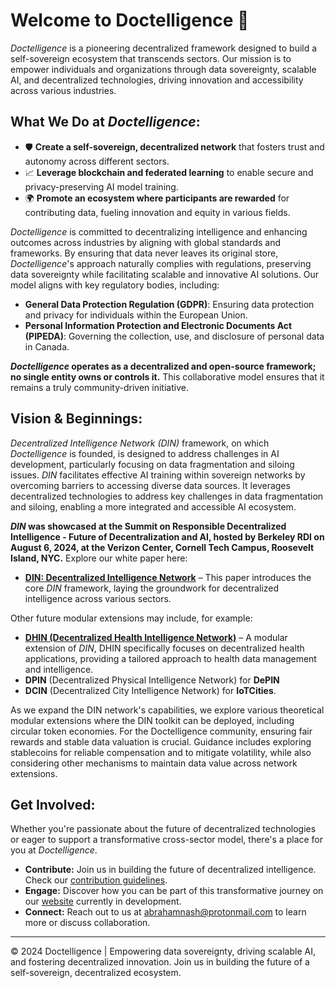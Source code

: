 # Welcome to Doctelligence 🚀

*Doctelligence* is a pioneering decentralized framework designed to build a self-sovereign ecosystem that transcends sectors. Our mission is to empower individuals and organizations through data sovereignty, scalable AI, and decentralized technologies, driving innovation and accessibility across various industries.

## What We Do at *Doctelligence*:
- 🛡️ **Create a self-sovereign, decentralized network** that fosters trust and autonomy across different sectors.
- 📈 **Leverage blockchain and federated learning** to enable secure and privacy-preserving AI model training.
- 🌍 **Promote an ecosystem where participants are rewarded** for contributing data, fueling innovation and equity in various fields.

*Doctelligence* is committed to decentralizing intelligence and enhancing outcomes across industries by aligning with global standards and frameworks. By ensuring that data never leaves its original store, *Doctelligence*'s approach naturally complies with regulations, preserving data sovereignty while facilitating scalable and innovative AI solutions. Our model aligns with key regulatory bodies, including:

- **General Data Protection Regulation (GDPR)**: Ensuring data protection and privacy for individuals within the European Union.
- **Personal Information Protection and Electronic Documents Act (PIPEDA)**: Governing the collection, use, and disclosure of personal data in Canada.
  
***Doctelligence* operates as a decentralized and open-source framework; no single entity owns or controls it.** This collaborative model ensures that it remains a truly community-driven initiative.

## Vision & Beginnings:
*Decentralized Intelligence Network (DIN)* framework, on which *Doctelligence* is founded, is designed to address challenges in AI development, particularly focusing on data fragmentation and siloing issues. *DIN* facilitates effective AI training within sovereign networks by overcoming barriers to accessing diverse data sources. It leverages decentralized technologies to address key challenges in data fragmentation and siloing, enabling a more integrated and accessible AI ecosystem.

***DIN* was showcased at the Summit on Responsible Decentralized Intelligence - Future of Decentralization and AI, hosted by Berkeley RDI on August 6, 2024, at the Verizon Center, Cornell Tech Campus, Roosevelt Island, NYC.** Explore our white paper here:

- **[DIN: Decentralized Intelligence Network](https://arxiv.org/abs/2407.02461)** – This paper introduces the core *DIN* framework, laying the groundwork for decentralized intelligence across various sectors.

Other future modular extensions may include, for example:

- **[DHIN (Decentralized Health Intelligence Network)](https://arxiv.org/abs/2408.06240)** – A modular extension of *DIN*, DHIN specifically focuses on decentralized health applications, providing a tailored approach to health data management and intelligence.
- **DPIN** (Decentralized Physical Intelligence Network) for **DePIN** 
- **DCIN** (Decentralized City Intelligence Network) for **IoTCities**.

As we expand the DIN network's capabilities, we explore various theoretical modular extensions where the DIN toolkit can be deployed, including circular token economies. For the Doctelligence community, ensuring fair rewards and stable data valuation is crucial. Guidance includes exploring stablecoins for reliable compensation and to mitigate volatility, while also considering other mechanisms to maintain data value across network extensions.

## Get Involved:
Whether you're passionate about the future of decentralized technologies or eager to support a transformative cross-sector model, there's a place for you at *Doctelligence*.

- **Contribute:** Join us in building the future of decentralized intelligence. Check our [contribution guidelines](https://github.com/Doctelligence/DIN-Protocol-Proposals-DPP).
- **Engage:** Discover how you can be part of this transformative journey on our [website](https://doctelligence.github.io) currently in development.
- **Connect:** Reach out to us at [abrahamnash@protonmail.com](mailto:abrahamnash@protonmail.com) to learn more or discuss collaboration.

---

© 2024 Doctelligence | Empowering data sovereignty, driving scalable AI, and fostering decentralized innovation. Join us in building the future of a self-sovereign, decentralized ecosystem.
